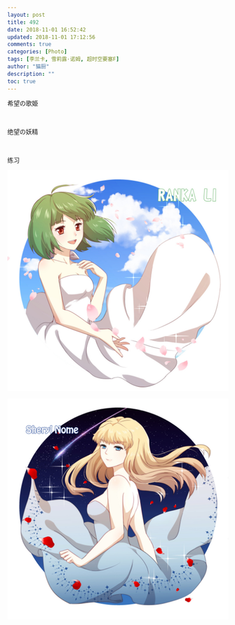 ```yaml
---
layout: post
title: 492
date: 2018-11-01 16:52:42
updated: 2018-11-01 17:12:56
comments: true
categories: [Photo]
tags: [李兰卡, 雪莉露·诺姆, 超时空要塞F]
author: "猫厨"
description: ""
toc: true
---
```


<p>希望の歌姫<br /></p> 
<br /> 
<p>绝望の妖精<br /></p> 
<br /> 
<p>练习</p>

![](https://raw.githubusercontent.com/alicewish/meowchain247/master/img_cVZNdzJtQk9JV2Mwa042em0yc3FZakRJTlBWaktPcTZUWTVnMTMreTFISks0amQrS1ZiWm53PT0.jpg)

![](https://raw.githubusercontent.com/alicewish/meowchain247/master/img_cVZNdzJtQk9JV2Mwa042em0yc3FZa2ZBYko1V0pOL2Nja0tzVjRnTktDb1ROQ0FOOUF1Q2ZBPT0.jpg)